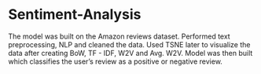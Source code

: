 # Sentiment-Analysis
The model was built on the Amazon reviews dataset.   Performed text preprocessing, NLP and cleaned the data. Used TSNE later to visualize the data after creating BoW, TF - IDF, W2V and Avg. W2V. Model was then built which classifies the user’s review as a positive or negative review.
